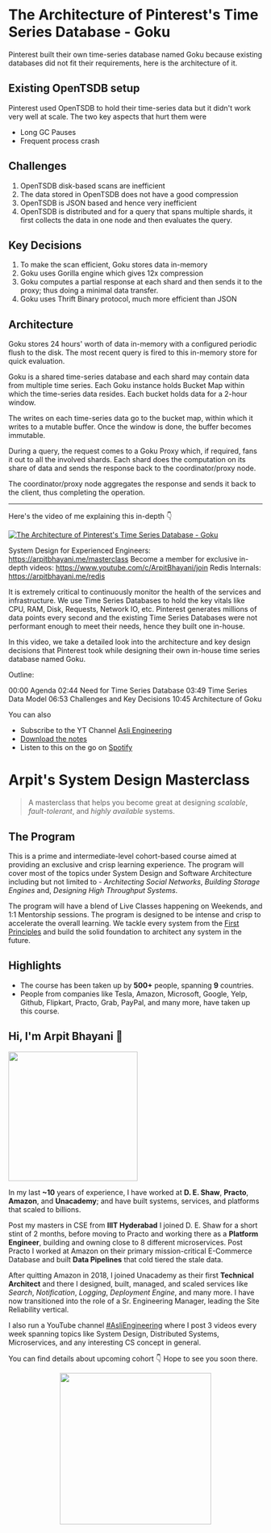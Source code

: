 The Architecture of Pinterest's Time Series Database - Goku
===


Pinterest built their own time-series database named Goku because existing databases did not fit their requirements, here is the architecture of it.

## Existing OpenTSDB setup

Pinterest used OpenTSDB to hold their time-series data but it didn't work very well at scale. The two key aspects that hurt them were

- Long GC Pauses
- Frequent process crash

## Challenges

1. OpenTSDB disk-based scans are inefficient
2. The data stored in OpenTSDB does not have a good compression
3. OpenTSDB is JSON based and hence very inefficient
4. OpenTSDB is distributed and for a query that spans multiple shards, it first collects the data in one node and then evaluates the query.

## Key Decisions

1. To make the scan efficient, Goku stores data in-memory
2. Goku uses Gorilla engine which gives 12x compression
3. Goku computes a partial response at each shard and then sends it to the proxy; thus doing a minimal data transfer.
4. Goku uses Thrift Binary protocol, much more efficient than JSON

## Architecture

Goku stores 24 hours' worth of data in-memory with a configured periodic flush to the disk. The most recent query is fired to this in-memory store for quick evaluation.

Goku is a shared time-series database and each shard may contain data from multiple time series. Each Goku instance holds Bucket Map within which the time-series data resides. Each bucket holds data for a 2-hour window.

The writes on each time-series data go to the bucket map, within which it writes to a mutable buffer. Once the window is done, the buffer becomes immutable.

During a query, the request comes to a Goku Proxy which, if required, fans it out to all the involved shards. Each shard does the computation on its share of data and sends the response back to the coordinator/proxy node.

The coordinator/proxy node aggregates the response and sends it back to the client, thus completing the operation.
<hr />


<p>Here's the video of me explaining this in-depth 👇‍</p>

[![The Architecture of Pinterest's Time Series Database - Goku](https://i.ytimg.com/vi/tZPTpa3JcKA/mqdefault.jpg)](https://www.youtube.com/watch?v=tZPTpa3JcKA)

System Design for Experienced Engineers: https://arpitbhayani.me/masterclass
Become a member for exclusive in-depth videos: https://www.youtube.com/c/ArpitBhayani/join
Redis Internals: https://arpitbhayani.me/redis

It is extremely critical to continuously monitor the health of the services and infrastructure. We use Time Series Databases to hold the key vitals like CPU, RAM, Disk, Requests, Network IO, etc. Pinterest generates millions of data points every second and the existing Time Series Databases were not performant enough to meet their needs, hence they built one in-house.

In this video, we take a detailed look into the architecture and key design decisions that Pinterest took while designing their own in-house time series database named Goku.

Outline:

00:00 Agenda
02:44 Need for Time Series Database
03:49 Time Series Data Model
06:53 Challenges and Key Decisions
10:45 Architecture of Goku

You can also
 - Subscribe to the YT Channel [Asli Engineering](https://youtube.com/c/ArpitBhayani)
 - [Download the notes](https://drive.google.com/file/d/1AqR4FuiCZbjuHl5v5H4cVFi8CPJwcFWX/view?usp=sharing)
 - Listen to this on the go on [Spotify](https://open.spotify.com/show/7qMoamm2iZQrsPVm6IQLoD)

# Arpit's System Design Masterclass

> A masterclass that helps you become great at designing _scalable_, _fault-tolerant_, and _highly available_ systems.

## The Program

This is a prime and intermediate-level cohort-based course aimed at providing an exclusive and crisp learning experience. The program will cover most of the topics under System Design and Software Architecture including but not limited to - _Architecting Social Networks_, _Building Storage Engines_ and, _Designing High Throughput Systems_.

The program will have a blend of Live Classes happening on Weekends, and 1:1 Mentorship sessions. The program is designed to be intense and crisp to accelerate the overall learning. We tackle every system from the [First Principles](https://en.wikipedia.org/wiki/First_principle) and build the solid foundation to architect any system in the future.


## Highlights

 - The course has been taken up by __500+__ people, spanning __9__ countries.
 - People from companies like Tesla, Amazon, Microsoft, Google, Yelp, Github, Flipkart, Practo, Grab, PayPal, and many more, have taken up this course.


## Hi, I'm Arpit Bhayani 👋

<img width="256px" src="https://edge.arpitbhayani.me/img/arpit.jpg" />

In my last **~10** years of experience, I have worked at **D. E. Shaw**, **Practo**, **Amazon**, and **Unacademy**; and have built systems, services, and platforms that scaled to billions.

Post my masters in CSE from **IIIT Hyderabad** I joined D. E. Shaw for a short stint of 2 months, before moving to Practo and working there as a **Platform Engineer**, building and owning close to 8 different microservices. Post Practo I worked at Amazon on their primary mission-critical E-Commerce Database and built **Data Pipelines** that cold tiered the stale data.

After quitting Amazon in 2018, I joined Unacademy as their first **Technical Architect** and there I designed, built, managed, and scaled services like _Search_, _Notification_, _Logging_, _Deployment Engine_, and many more. I have now transitioned into the role of a Sr. Engineering Manager, leading the Site Reliability vertical.

I also run a YouTube channel [#AsliEngineering](https://www.youtube.com/c/ArpitBhayani) where I post 3 videos every week spanning topics like System Design, Distributed Systems, Microservices, and any interesting CS concept in general.

You can find details about upcoming cohort 👇‍ Hope to see you soon there.

<center>
<a target="_blank" href="https://arpitbhayani.me/masterclass">
<img src="https://user-images.githubusercontent.com/4745789/137859181-d4499cf4-ce65-4466-8b88-a078ece0f081.PNG" width="300px" />
</a>
</center>
